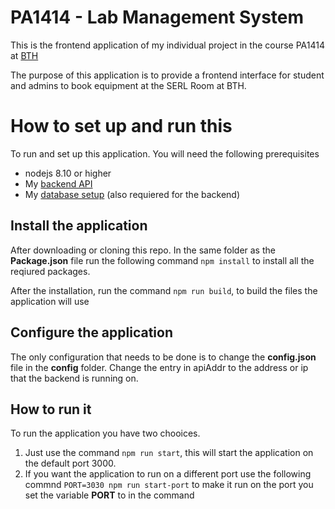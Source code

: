 # PA1414 - Lab Management System

This is the frontend application of my individual project in the course PA1414 at [BTH](https://bth.se)

The purpose of this application is to provide a frontend interface for student and admins to book equipment at the SERL Room at BTH.

# How to set up and run this

To run and set up this application. You will need the following prerequisites
* nodejs 8.10 or higher
* My [backend API](https://github.com/Nicklaspoke/PA1414-Lab-Management-System-Backend-API)
* My [database setup](https://github.com/Nicklaspoke/PA1414-Lab-Management-System-Database-SQL) (also requiered for the backend)

## Install the application
After downloading or cloning this repo. In the same folder as the **Package.json** file run the following command `npm install` to install all the reqiured packages.

After the installation, run the command `npm run build`, to build the files the application will use

## Configure the application
The only configuration that needs to be done is to change the **config.json** file in the **config** folder. Change the entry in apiAddr to the address or ip that the backend is running on.

## How to run it
To run the application you have two chooices.
1. Just use the command `npm run start`, this will start the application on the default port 3000.
2. If you want the application to run on a different port use the following commnd `PORT=3030 npm run start-port` to make it run on the port you set the variable **PORT** to in the command
